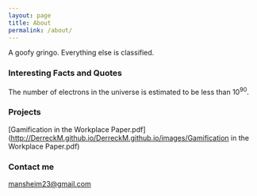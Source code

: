 ```yaml
---
layout: page
title: About
permalink: /about/
---
```


A goofy gringo.  Everything else is classified.

### Interesting Facts and Quotes
The number of electrons in the universe is estimated to be less than 10<sup>90</sup>.

### Projects
[Gamification in the Workplace Paper.pdf](http://DerreckM.github.io/DerreckM.github.io/images/Gamification in the Workplace Paper.pdf)

### Contact me

[mansheim23@gmail.com](mailto:mansheim23@gmail.com)
